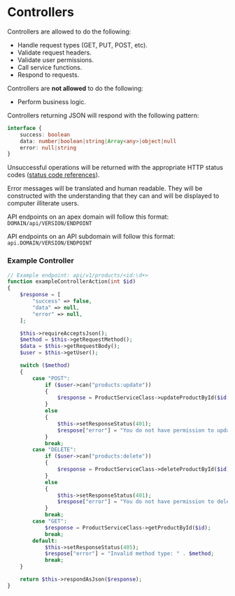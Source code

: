 # Controllers

Controllers are allowed to do the following:

- Handle request types (GET, PUT, POST, etc).
- Validate request headers.
- Validate user permissions.
- Call service functions.
- Respond to requests.

Controllers are **not allowed** to do the following:

- Perform business logic.

Controllers returning JSON will respond with the following pattern:

```typescript
interface {
	success: boolean
	data: number|boolean|string|Array<any>|object|null
	error: null|string
}
```

Unsuccessful operations will be returned with the appropriate HTTP status codes ([status code references](https://www.steveschoger.com/status-code-poster/img/status-code.png)).

Error messages will be translated and human readable. They will be constructed with the understanding that they can and will be displayed to computer illiterate users.

API endpoints on an apex domain will follow this format: `DOMAIN/api/VERSION/ENDPOINT`

API endpoints on an API subdomain will follow this format: `api.DOMAIN/VERSION/ENDPOINT`

### Example Controller 

```php
// Example endpoint: api/v1/products/<id:\d+>
function exampleControllerAction(int $id)
{
	$response = [
		"success" => false,
		"data" => null,
		"error" => null,
	];

	$this->requireAcceptsJson();
	$method = $this->getRequestMethod();
	$data = $this->getRequestBody();
	$user = $this->getUser();

	switch ($method)
	{
		case "POST":
			if ($user->can("products:update"))
			{
				$response = ProductServiceClass->updateProductById($id, $data);
			}
			else
			{
				$this->setResponseStatus(401);
				$respose["error"] = "You do not have permission to update this product.";
			}
			break;
		case "DELETE":
			if ($user->can("products:delete"))
			{
				$response = ProductServiceClass->deleteProductById($id);
			}
			else
			{
				$this->setResponseStatus(401);
				$respose["error"] = "You do not have permission to delete this product.";
			}
			break;
		case "GET":
			$response = ProductServiceClass->getProductById($id);
			break;
		default:
			$this->setResponseStatus(405);
			$respose["error"] = "Invalid method type: " . $method;
			break;
	}

	return $this->respondAsJson($response);
}
```